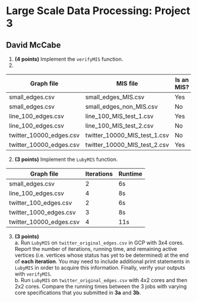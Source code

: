 # Large Scale Data Processing: Project 3
## David McCabe  

1. **(4 points)** Implement the `verifyMIS` function.  
2.
|        Graph file       |           MIS file           | Is an MIS? |
| ----------------------- | ---------------------------- | ---------- |
| small_edges.csv         | small_edges_MIS.csv          | Yes        |
| small_edges.csv         | small_edges_non_MIS.csv      | No         |
| line_100_edges.csv      | line_100_MIS_test_1.csv      | Yes        |
| line_100_edges.csv      | line_100_MIS_test_2.csv      | No         |
| twitter_10000_edges.csv | twitter_10000_MIS_test_1.csv | No         |
| twitter_10000_edges.csv | twitter_10000_MIS_test_2.csv | Yes        |

2. **(3 points)** Implement the `LubyMIS` function.   

|        Graph file       |     Iterations     |    Runtime     |
| ----------------------- | ------------------ | -------------- |
| small_edges.csv         |          2         |       6s       |
| line_100_edges.csv      |          4         |       8s       |
| twitter_100_edges.csv   |          2         |       6s       |  
| twitter_1000_edges.csv  |          3         |       8s       |
| twitter_10000_edges.csv |          4         |       11s      |

3. **(3 points)**  
a. Run `LubyMIS` on `twitter_original_edges.csv` in GCP with 3x4 cores. Report the number of iterations, running time, and remaining active vertices (i.e. vertices whose status has yet to be determined) at the end of **each iteration**. You may need to include additional print statements in `LubyMIS` in order to acquire this information. Finally, verify your outputs with `verifyMIS`.  
b. Run `LubyMIS` on `twitter_original_edges.csv` with 4x2 cores and then 2x2 cores. Compare the running times between the 3 jobs with varying core specifications that you submitted in **3a** and **3b**.
